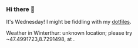 ### Hi there :wave:

It's Wednesday! I might be fiddling with my [dotfiles](https://github.com/bewuethr/dotfiles).

Weather in Winterthur: unknown location; please try ~47.4991723,8.7291498, at .
